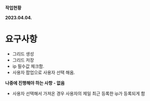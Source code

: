 **작업현황**

**2023.04.04.**

# 요구사항

- 그리드 생성
- 그리드 저장
- ip 필수값 체크함.
- 사용자 팝업으로 사용자 선택 해옴.

**나중에 진행해야 하는 사항 - 없음**

- 사용자 선택해서 가져온 경우 사용자의 제일 최근 등록한 ip가 등록되게 함
